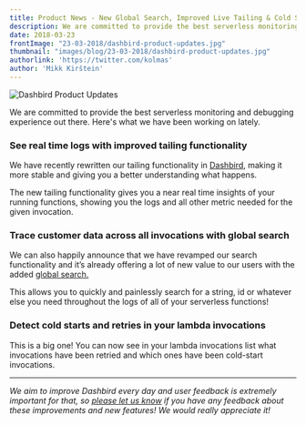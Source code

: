 ```yaml
---
title: Product News - New Global Search, Improved Live Tailing & Cold Start Detection
description: We are committed to provide the best serverless monitoring and debugging experience out there. Here's what we have been working on lately.
date: 2018-03-23
frontImage: "23-03-2018/dashbird-product-updates.jpg"
thumbnail: "images/blog/23-03-2018/dashbird-product-updates.jpg"
authorlink: 'https://twitter.com/kolmas'
author: 'Mikk Kirštein'
---
```


![Dashbird Product Updates](/images/blog/23-03-2018/dashbird-product-updates.jpg)


We are committed to provide the best serverless monitoring and debugging experience out there. Here's what we have been working on lately.

### See real time logs with improved tailing functionality


We have recently rewritten our tailing functionality in [Dashbird](https://dashbird.io), making it more stable and giving you a better understanding what happens.


The new tailing functionality gives you a near real time insights of your running functions, showing you the logs and all other metric needed for the given invocation.



### Trace customer data across all invocations with global search


We can also happily announce that we have revamped our search functionality and it’s already offering a lot of new value to our users with the added [global search.](https://app.dashbird.io/search)


This allows you to quickly and painlessly search for a string, id or whatever else you need throughout the logs of all of your serverless functions!




### Detect cold starts and retries in your lambda invocations


This is a big one! You can now see in your lambda invocations list what invocations have been retried and which ones have been cold-start invocations.





***



*We aim to improve Dashbird every day and user feedback is extremely important for that, so [please let us know](mailto:support@dashbird.io) if you have any feedback about these improvements and new features! We would really appreciate it!*
